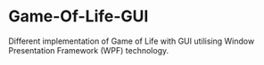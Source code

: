 Game-Of-Life-GUI
================

Different implementation of Game of Life with GUI utilising Window Presentation Framework (WPF) technology.
